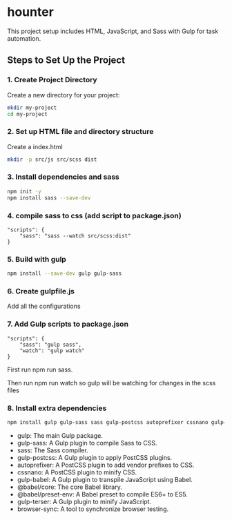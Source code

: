 # hounter

This project setup includes HTML, JavaScript, and Sass with Gulp for task automation.

## Steps to Set Up the Project

### 1. Create Project Directory

Create a new directory for your project:

```bash
mkdir my-project
cd my-project
```

### 2. Set up HTML file and directory structure

Create a index.html

```bash
mkdir -p src/js src/scss dist
```

### 3. Install dependencies and sass

```bash
npm init -y
npm install sass --save-dev
```

### 4. compile sass to css (add script to package.json)

```
"scripts": {
    "sass": "sass --watch src/scss:dist"
}
```

### 5. Build with gulp

```bash
npm install --save-dev gulp gulp-sass
```

### 6. Create gulpfile.js

Add all the configurations

### 7. Add Gulp scripts to package.json

```
"scripts": {
    "sass": "gulp sass",
    "watch": "gulp watch"
}
```

First run npm run sass.

Then run npm run watch so gulp will be watching for changes in the scss files

### 8. Install extra dependencies

```bash
npm install gulp gulp-sass sass gulp-postcss autoprefixer cssnano gulp-babel @babel/core @babel/preset-env gulp-terser browser-sync --save-dev
```

- gulp: The main Gulp package.
- gulp-sass: A Gulp plugin to compile Sass to CSS.
- sass: The Sass compiler.
- gulp-postcss: A Gulp plugin to apply PostCSS plugins.
- autoprefixer: A PostCSS plugin to add vendor prefixes to CSS.
- cssnano: A PostCSS plugin to minify CSS.
- gulp-babel: A Gulp plugin to transpile JavaScript using Babel.
- @babel/core: The core Babel library.
- @babel/preset-env: A Babel preset to compile ES6+ to ES5.
- gulp-terser: A Gulp plugin to minify JavaScript.
- browser-sync: A tool to synchronize browser testing.

